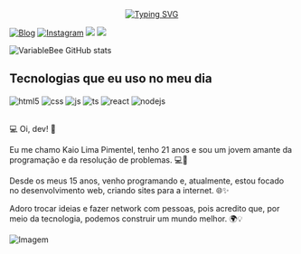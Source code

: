 <!-- Animação de Digitação com SVG -->
<div align="center">
  <a href="https://git.io/typing-svg">
    <img src="https://readme-typing-svg.demolab.com?font=Fira+Code&weight=500&size=22&pause=1000&color=00FF00&center=true&vCenter=true&random=false&width=524&lines=%E2%8A%B9+Welcome+to+my+profile!+%CB%99%E1%B5%95%CB%99+%E2%8A%B9+" alt="Typing SVG">
  </a>
</div>
<!--Redes Sociais-->

[![Blog](https://img.shields.io/website?label=Portfólio_Dev.Kaio&style=for-the-badge&url=https://sujeitoprogramador.com/)](https://portfolio-da3f1.web.app/)
[![Instagram](https://img.shields.io/badge/Instagram-E4405F?style=for-the-badge&logo=instagram&logoColor=white)](https://www.instagram.com/wh04mk40/)
<a href = "mailto:dev.kaiolima@gmail.com"><img src="https://img.shields.io/badge/-Gmail-%23333?style=for-the-badge&logo=gmail&logoColor=white" target="_blank"></a>
<a href="https://www.linkedin.com/in/devkaiolima/" target="_blank"><img src="https://img.shields.io/badge/-LinkedIn-%230077B5?style=for-the-badge&logo=linkedin&logoColor=white" target="_blank"></a>

<!-- Estatísticas do GitHub (GitHub Stats) -->
![VariableBee GitHub stats](https://github-readme-stats.vercel.app/api?username=devKaioLimaGit&show_icons=true&theme=gotham)

## Tecnologias que eu uso no meu dia

<!-- Exibição das tecnologias com badges (Ícones) -->
<div style="display: inline_block">
  <img align="center" alt="html5" src="https://img.shields.io/badge/HTML5-E34F26?style=for-the-badge&logo=html5&logoColor=white" />
  <img align="center" alt="css" src="https://img.shields.io/badge/CSS3-1572B6?style=for-the-badge&logo=css3&logoColor=white" />
  <img align="center" alt="js" src="https://img.shields.io/badge/JavaScript-F7DF1E?style=for-the-badge&logo=javascript&logoColor=black" />
  <img align="center" alt="ts" src="https://img.shields.io/badge/TypeScript-007ACC?style=for-the-badge&logo=typescript&logoColor=white" />
  <img align="center" alt="react" src="https://img.shields.io/badge/React-20232A?style=for-the-badge&logo=react&logoColor=61DAFB" />
  <img align="center" alt="nodejs" src="https://img.shields.io/badge/Node.js-43853D?style=for-the-badge&logo=node.js&logoColor=white" />
</div><br/>

<!-- Descrição pessoal -->
💻 Oi, dev! 👋

Eu me chamo Kaio Lima Pimentel, tenho 21 anos e sou um jovem amante da programação e da resolução de problemas. 💻🚀

Desde os meus 15 anos, venho programando e, atualmente, estou focado no desenvolvimento web, criando sites para a internet. 🌐✨

Adoro trocar ideias e fazer network com pessoas, pois acredito que, por meio da tecnologia, podemos construir um mundo melhor. 🌍💡

<!-- GIF animado -->
<p align="left">
  <img align="center" src="https://github.com/VariableBee/VariableBee/assets/77739311/4e9f41af-6b57-49a7-b15a-74322e96b4d7" alt="Imagem">
</p>
